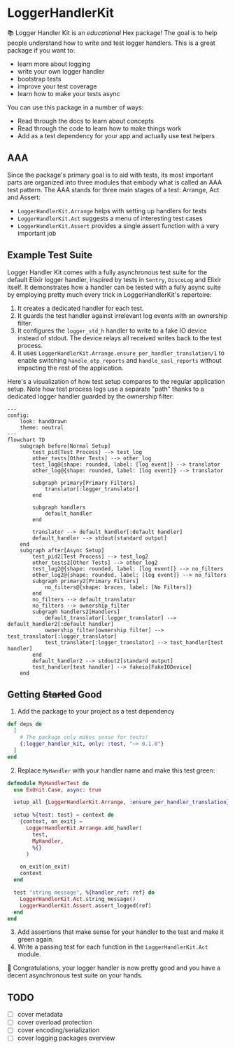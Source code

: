 # LoggerHandlerKit

📚 Logger Handler Kit is an _educational_ Hex package! The goal is to help people
understand how to write and test logger handlers. This is a great package if you
want to:

* learn more about logging
* write your own logger handler
* bootstrap tests
* improve your test coverage
* learn how to make your tests async

You can use this package in a number of ways:

* Read through the docs to learn about concepts
* Read through the code to learn how to make things work
* Add as a test dependency for your app and actually use test helpers

## AAA

Since the package's primary goal is to aid with tests, its most important parts
are organized into three modules that embody what is called an AAA test pattern. The
AAA stands for three main stages of a test: Arrange, Act and Assert:

* `LoggerHandlerKit.Arrange` helps with setting up handlers for tests
* `LoggerHandlerKit.Act` suggests a menu of interesting test cases
* `LoggerHandlerKit.Assert` provides a single assert function with a very important job

## Example Test Suite

Logger Handler Kit comes with a fully asynchronous test suite for the default
Elixir logger handler, inspired by tests in `Sentry`, `DiscoLog` and Elixir
itself. It demonstrates how a handler can be tested with a fully async suite by
employing pretty much every trick in LoggerHandlerKit's repertoire:

1. It creates a dedicated handler for each test. 
2. It guards the test handler against irrelevant log events with an ownership filter. 
3. It configures the `logger_std_h` handler to write to a fake IO device instead of
stdout. The device relays all received writes back to the test process. 
4. It uses `LoggerHandlerKit.Arrange.ensure_per_handler_translation/1` to enable
switching `handle_otp_reports` and `handle_sasl_reports` without impacting the rest
of the application.

Here's a visualization of how test setup compares to the regular application
setup. Note how test process logs use a separate "path" thanks to a dedicated
logger handler guarded by the ownership filter:


```mermaid
---
config:
    look: handDrawn
    theme: neutral
---
flowchart TD
    subgraph before[Normal Setup]
        test_pid[Test Process] --> test_log
        other_tests[Other Tests] --> other_log 
        test_log@{shape: rounded, label: [log event]} --> translator
        other_log@{shape: rounded, label: [log event]} --> translator
        
        subgraph primary[Primary Filters]
            translator[:logger_translator]
        end
        
        subgraph handlers
            default_handler
        end
        
        translator --> default_handler[:default handler]
        default_handler --> stdout[standard output]
    end
    subgraph after[Async Setup]
        test_pid2[Test Process] --> test_log2
        other_tests2[Other Tests] --> other_log2 
        test_log2@{shape: rounded, label: [log event]} --> no_filters
        other_log2@{shape: rounded, label: [log event]} --> no_filters
        subgraph primary2[Primary Filters]
            no_filters@{shape: braces, label: [No Filters]}
        end
        no_filters --> default_translator
        no_filters --> ownership_filter
        subgraph handlers2[Handlers]
            default_translator[:logger_translator] --> default_handler2[:default handler]
            ownership_filter[ownership filter] --> test_translator[:logger_translator]
            test_translator[:logger_translator] --> test_handler[test handler]
        end
        default_handler2 --> stdout2[standard output]
        test_handler[test handler] --> fakeio[FakeIODevice]
    end
```

## Getting ~~Started~~ Good

1. Add the package to your project as a test dependency

```elixir
def deps do
  [
    # The package only makes sense for tests!
    {:logger_handler_kit, only: :test, "~> 0.1.0"}
  ]
end
```

2. Replace `MyHandler` with your handler name and make this test green:

```elixir
defmodule MyHandlerTest do
  use ExUnit.Case, async: true

  setup_all {LoggerHandlerKit.Arrange, :ensure_per_handler_translation}

  setup %{test: test} = context do
    {context, on_exit} =
      LoggerHandlerKit.Arrange.add_handler(
        test,
        MyHandler,
        %{}
      )

    on_exit(on_exit)
    context
  end

  test "string message", %{handler_ref: ref} do
    LoggerHandlerKit.Act.string_message()
    LoggerHandlerKit.Assert.assert_logged(ref)
  end
end
```

3. Add assertions that make sense for your handler to the test and make it green again.
4. Write a passing test for each function in the `LoggerHandlerKit.Act` module.

🎉 Congratulations, your logger handler is now pretty good and you have a decent asynchronous test suite on your hands.

## TODO

* [ ] cover metadata
* [ ] cover overload protection
* [ ] cover encoding/serialization
* [ ] cover logging packages overview